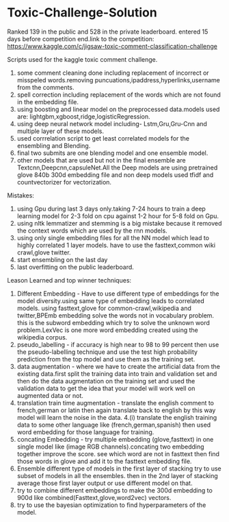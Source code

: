 # Toxic-Challenge-Solution
Ranked 139 in the public and 528 in the private leaderboard. entered 15 days before competition end.link to the competition:
https://www.kaggle.com/c/jigsaw-toxic-comment-classification-challenge

Scripts used for the kaggle toxic comment challenge.
1. some comment cleaning done including replacement of incorrect or misspeled words.removing puncuations,ipaddress,hyperlinks,username from the comments.
2. spell correction including replacement of the words which are not found in the embedding file.
3. using boosting and linear model on the preprocessed data.models used are: lightgbm,xgboost,ridge,logisticRegression.
4. using deep neural network model including- Lstm,Gru,Gru-Cnn and multiple layer of these models.
5. used corrrelation script to get least correlated models for the ensembling and Blending.
6. final two submits are one blending model and one ensemble model.
7. other models that are used but not in the final ensemble are Textcnn,Deepcnn,capsuleNet.All the Deep models are using pretrained glove 840b 300d embedding file and non deep models used tfidf and countvectorizer for vectorization.

Mistakes:
1. using Gpu during last 3 days only.taking 7-24 hours to train a deep learning model for 2-3 fold on cpu against 1-2 hour for 5-8 fold on Gpu.
2. using nltk lemmatizer and stemming is a big mistake because it removed the context words which are used by the rnn models.
3. using only single embedding files for all the NN model which lead to highly correlated 1 layer models. have to use the fasttext,common wiki crawl,glove twitter.
4. start ensembling on the last day
5. last overfitting on the public leaderboard.

Leason Learned and top winner techniques:
1. Different Embedding - Have to use different type of embeddings for the model diversity.using same type of embedding leads to correlated models. using fasttext,glove for common-crawl,wikipedia and twitter,BPEmb embedding solve the words not in vocabulary problem. this is the subword embedding which try to solve the unknown word problem.LexVec is one more word embedding created using the wikipedia corpus.
2. pseudo_labelling - if accuracy is high near to 98 to 99 percent then use the pseudo-labelling technique and use the test high probability prediction from the top model and use them as the training set.
3. data augmentation - where we have to create the artificial data from the existing data.first split the training data into train and validation set and then do the data augmentation on the training set and used the validation data to get the idea that your model will work well on augmented data or not.
4. translation train time augmentation - translate the english comment to french,german or latin then again translate back to english by this way model will learn the noise in the data.
4.(i) translate the english training data to some other language like (french,german,spanish) then used word embedding for those language for training.
5. concating Embedding - try multiple embedding (glove,fasttext) in one single model like (image RGB channels).concating two embedding together improve the score.
see which word are not in fasttext then find those words in glove and add it to the fasttext embedding file.
6. Ensemble different type of models in the first layer of stacking try to use subset of models in all the ensembles. then in the 2nd layer of stacking average those first layer output or use different model on that.
7. try to combine different embeddings to make the 300d embedding to 900d like combined(Fasttext,glove,word2vec) vectors.
8. try to use the bayesian optimization to find hyperparameters of the model.
